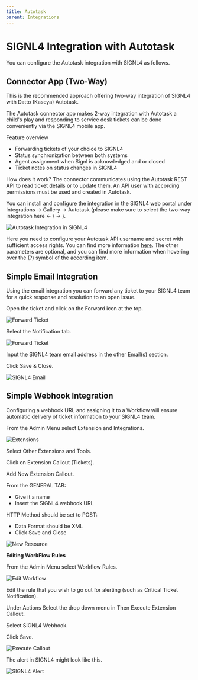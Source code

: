 ```yaml
---
title: Autotask
parent: Integrations
---
```


# SIGNL4 Integration with Autotask

You can configure the Autotask integration with SIGNL4 as follows.

## Connector App (Two-Way)

This is the recommended approach offering two-way integration of SIGNL4 with Datto (Kaseya) Autotask.

The Autotask connector app makes 2-way integration with Autotask a child's play and responding to service desk tickets can be done conveniently via the SIGNL4 mobile app.

Feature overview
- Forwarding tickets of your choice to SIGNL4
- Status synchronization between both systems
- Agent assignment when Signl is acknowledged and or closed
- Ticket notes on status changes in SIGNL4

How does it work?
The connector communicates using the Autotask REST API to read ticket details or to update them. An API user with according permissions must be used and created in Autotask.

You can install and configure the integration in the SIGNL4 web portal under Integrations -> Gallery -> Autotask (please make sure to select the two-way integration here <- / -> ).

![Autotask Integration in SIGNL4](autotask-signl4.png)


Here you need to configure your Autotask API username and secret with sufficient access rights. You can find more information [here](https://www.autotask.net/help/Content/4_Admin/1CompanySettings_Users/ResourcesUsersHR/Resources/API_User_Add_Edit.htm). The other parameters are optional, and you can find more information when hovering over the (?) symbol of the according item.

## Simple Email Integration

Using the email integration you can forward any ticket to your SIGNL4 team for a quick response and resolution to an open issue.

Open the ticket and click on the Forward icon at the top.

![Forward Ticket](forward_ticket2.png)

Select the Notification tab.

![Forward Ticket](forward_ticket2.png)

Input the SIGNL4 team email address in the other Email(s) section.

Click Save & Close.

![SIGNL4 Email](signl4-email.png)

## Simple Webhook Integration

Configuring a webhook URL and assigning it to a Workflow will ensure automatic delivery of ticket information to your SIGNL4 team.

From the Admin Menu select Extension and Integrations.

![Extensions](Extensions.png)

Select Other Extensions and Tools.

Click on Extension Callout (Tickets).

Add New Extension Callout.

From the GENERAL TAB:
- Give it a name
- Insert the SIGNL4 webhook URL

HTTP Method should be set to POST:
- Data Format should be XML
- Click Save and Close

![New Resource](new-resource.png)

**Editing WorkFlow Rules** 

From the Admin Menu select Workflow Rules.

![Edit Workflow](edit-workflow.png)

Edit the rule that you wish to go out for alerting (such as Critical Ticket Notification).

Under Actions Select the drop down menu in Then Execute Extension Callout.

Select SIGNL4 Webhook.

Click Save.

![Execute Callout](execute_callout.png)

The alert in SIGNL4 might look like this.

![SIGNL4 Alert](signl4-alert.png)
